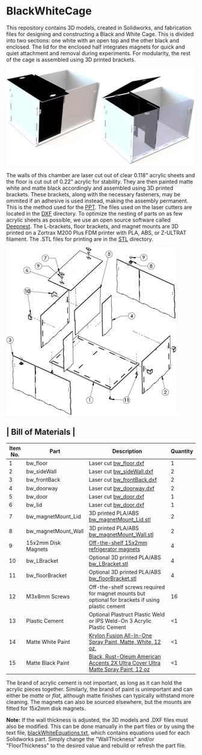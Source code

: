 # BlackWhiteCage

This repository contains 3D models, created in Solidworks, and fabrication files for designing and constructing a Black and White Cage. This is divided into two
sections: one white with an open top and the other black and enclosed. The lid for the enclosed half integrates magnets for quick and quiet attachment and removal during 
experiments. For modularity, the rest of the cage is assembled using 3D printed brackets.

![alt text](/Images/BlackWhiteBox_openandclosed.jpg)

The walls of this chamber are laser cut out of clear 0.118" acrylic sheets and the floor is cut out of 0.22" acrylic for stability. They are then painted matte white and matte
black accordingly and assembled using 3D printed brackets. These brackets, along with the necessary fasteners, may be ommited if an adhesive
is used instead, making the assembly permanent. This is the method used for the [PPT](https://github.com/donaldsonlab/PPT-Chamber). The files used on the laser 
cutters are located in the [DXF](/DXF) directory. To optimize the nesting of parts on as few acrylic sheets as possible, we use an open source software called 
[Deepnest](https://deepnest.io/). The L-brackets, floor brackets, and magnet mounts are 3D printed on a Zortrax M200 Plus FDM printer with PLA, ABS, or Z-ULTRAT filament. The 
.STL files for printing are in the [STL](/STL) directory.

![alt text](/Images/BlackWhiteBox_Assembly.jpg)


|       Bill of Materials      |
--------------------------------
|Item No.|Part|Description|Quantity|
-|----------------------|------------------------------------------------------------------------|-|
1|bw_floor             |Laser cut [bw_floor.dxf](/DXF/bw_floor.dxf)                                                         |1|
2|bw_sideWall          |Laser cut [bw_sideWall.dxf](/DXF/bw_sideWall.dxf)                                                   |2|
3|bw_frontBack         |Laser cut [bw_frontBack.dxf](/DXF/bw_frontBack.dxf)                                                 |2|
4|bw_doorway           |Laser cut [bw_doorway.dxf](/DXF/bw_doorway.dxf)                                                     |2|
5|bw_door              |Laser cut [bw_door.dxf](/DXF/bw_door.dxf)                                                           |1|
6|bw_lid               |Laser cut [bw_door.dxf](/DXF/bw_door.dxf)                                                           |1|
7|bw_magnetMount_Lid   |3D printed PLA/ABS [bw_magnetMount_Lid.stl](/STL/bw_magnetMount_Lid.stl)                            |2|
8|bw_magnetMount_Wall  |3D printed PLA/ABS [bw_magnetMount_Wall.stl](/STL/bw_magnetMount_Wall.stl)                          |2|
9|15x2mm Disk Magnets  |[Off-the-shelf 15x2mm refrigerator magnets](https://www.amazon.com/DIYMAG-Refrigerator-Magnets-Premium-Brushed/dp/B07G48647D) |4|
10|bw_LBracket         |Optional 3D printed PLA/ABS [bw_LBracket.stl](/STL/bw_LBracket.stl)                                 |4|
11|bw_floorBracket     |Optional 3D printed PLA/ABS [bw_floorBracket.stl](/STL/bw_floorBracket.stl)                         |4|
12|M3x8mm Screws       |Off-the-shelf screws required for magnet mounts but optional for brackets if using plastic cement   |16|
13|Plastic Cement      |Optional Plastruct Plastic Weld or IPS Weld-On 3 Acrylic Plastic Cement                             |<1|
14|Matte White Paint   |[Krylon Fusion All-In-One Spray Paint, Matte, White, 12 oz.](https://www.walmart.com/ip/Krylon-Fusion-All-In-One-Spray-Paint-Matte-White-12-oz/678882687)|<1|
15|Matte Black Paint   |[Black, Rust-Oleum American Accents 2X Ultra Cover Ultra Matte Spray Paint, 12 oz](https://www.walmart.com/ip/Black-Rust-Oleum-American-Accents-2X-Ultra-Cover-Ultra-Matte-Spray-Paint-12-oz/488512581)|<1|

The brand of acrylic cement is not important, as long as it can hold the acrylic pieces together. Similarly, the brand of paint is unimportant and can either be *matte* or 
*flat*, although matte finishes can typically withstand more cleaning. The magnets can also be sourced elsewhere, but the mounts are fitted for 15x2mm disk magnets.

**Note:** If the wall 
thickness is adjusted, the 3D models and .DXF files must also be modified. This can be done manually in the part files or by using the text file, 
[blackWhiteEquations.txt](blackWhiteEquations.txt), which contains equations used for each Solidworks part. Simply change the "WallThickness" and/or "FloorThickness" to the 
desired value and rebuild or refresh the part file.


